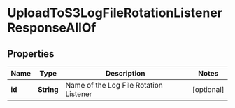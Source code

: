 

# UploadToS3LogFileRotationListenerResponseAllOf


## Properties

| Name | Type | Description | Notes |
|------------ | ------------- | ------------- | -------------|
|**id** | **String** | Name of the Log File Rotation Listener |  [optional] |



